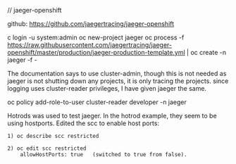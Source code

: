 // jaeger-openshift

github: https://github.com/jaegertracing/jaeger-openshift


c login -u system:admin
oc new-project jaeger
oc process -f https://raw.githubusercontent.com/jaegertracing/jaeger-openshift/master/production/jaeger-production-template.yml | oc create -n jaeger -f -

The documentation says to use cluster-admin, though this is not needed as jaeger is not shutting down any projects, it is only tracing the projects.  since logging uses cluster-reader privileges, I have given jaeger the same.

oc policy add-role-to-user cluster-reader developer -n jaeger



Hotrods was used to test jaeger.  In the hotrod example, they seem to be using hostports.  Edited the scc to enable host ports:

    1) oc describe scc restricted

    2) oc edit scc restricted
        allowHostPorts: true   (switched to true from false).

